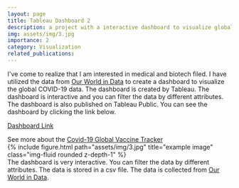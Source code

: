 ```yaml
---
layout: page
title: Tableau Dashboard 2
description: a project with a interactive dashboard to visualize global COVID-19 data
img: assets/img/3.jpg
importance: 2
category: Visualization
related_publications:
---
```


I've come to realize that I am interested in medical and biotech filed. I have utilized the data from <a href="https://ourworldindata.org/covid-vaccinations">Our World in Data</a> to create a dashboard to visualize the global COVID-19 data. The dashboard is created by Tableau. The dashboard is interactive and you can filter the data by different attributes. The dashboard is also published on Tableau Public. You can see the dashboard by clicking the link below.

<a href="https://public.tableau.com/views/Covid-19GlobalVaccineTracker_17051045680780/Dashboard1?:language=en-US&:display_count=n&:origin=viz_share_link">Dashboard Link</a>

<div class="caption">
    See more about the <a href="https://public.tableau.com/views/Covid-19GlobalVaccineTracker_17051045680780/Dashboard1?:language=en-US&:display_count=n&:origin=viz_share_link">Covid-19 Global Vaccine Tracker</a>
</div>
<div class="row">
    <div class="col-sm mt-3 mt-md-0">
        {% include figure.html path="assets/img/3.jpg" title="example image" class="img-fluid rounded z-depth-1" %}
    </div>
</div>
<div class="caption">
    The dashboard is very interactive. You can filter the data by different attributes.
    The data is stored in a csv file. The data is collected from <a href="https://ourworldindata.org/covid-vaccinations">Our World in Data</a>.
</div>